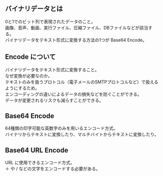 ## バイナリデータとは
0と1でのビット列で表現されたデータのこと。  
画像、音声、動画、実行ファイル、圧縮ファイル、DBファイルなどが該当する。  
バイナリデータをテキスト形式に変換する方法の1つが Base64 Encode。

## Encode について
バイナリデータをテキスト形式に変換すること。  
なぜ変換が必要なのか。  
テキストのみを扱うプロトコル（電子メールのSMTPプロトコルなど）で扱えるようにするため。  
エンコーディングの違いによるデータの損失などを防ぐことができる。  
データが変更されるリスクも減らすことができる。

## Base64 Encode
64種類の印字可能な英数字のみを用いるエンコード方式。  
バイナリからテキストに変換したり、マルチバイトからテキストに変換したり。

## Base64 URL Encode
URL に使用できるエンコード方式。  
＋ や / などの文字をエンコードする必要がある。
